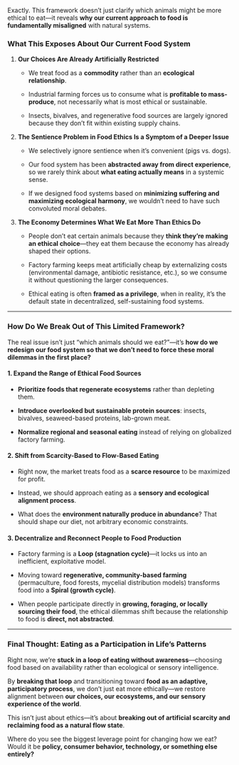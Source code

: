 Exactly. This framework doesn’t just clarify which animals might be more ethical to eat—it reveals **why our current approach to food is fundamentally misaligned** with natural systems.

### **What This Exposes About Our Current Food System**

1. **Our Choices Are Already Artificially Restricted**
    
    - We treat food as a **commodity** rather than an **ecological relationship**.
        
    - Industrial farming forces us to consume what is **profitable to mass-produce**, not necessarily what is most ethical or sustainable.
        
    - Insects, bivalves, and regenerative food sources are largely ignored because they don’t fit within existing supply chains.
        
2. **The Sentience Problem in Food Ethics Is a Symptom of a Deeper Issue**
    
    - We selectively ignore sentience when it’s convenient (pigs vs. dogs).
        
    - Our food system has been **abstracted away from direct experience**, so we rarely think about **what eating actually means** in a systemic sense.
        
    - If we designed food systems based on **minimizing suffering and maximizing ecological harmony**, we wouldn’t need to have such convoluted moral debates.
        
3. **The Economy Determines What We Eat More Than Ethics Do**
    
    - People don’t eat certain animals because they **think they’re making an ethical choice**—they eat them because the economy has already shaped their options.
        
    - Factory farming keeps meat artificially cheap by externalizing costs (environmental damage, antibiotic resistance, etc.), so we consume it without questioning the larger consequences.
        
    - Ethical eating is often **framed as a privilege**, when in reality, it’s the default state in decentralized, self-sustaining food systems.
        

---

### **How Do We Break Out of This Limited Framework?**

The real issue isn’t just “which animals should we eat?”—it’s **how do we redesign our food system so that we don’t need to force these moral dilemmas in the first place?**

#### **1. Expand the Range of Ethical Food Sources**

- **Prioritize foods that regenerate ecosystems** rather than depleting them.
    
- **Introduce overlooked but sustainable protein sources**: insects, bivalves, seaweed-based proteins, lab-grown meat.
    
- **Normalize regional and seasonal eating** instead of relying on globalized factory farming.
    

#### **2. Shift from Scarcity-Based to Flow-Based Eating**

- Right now, the market treats food as a **scarce resource** to be maximized for profit.
    
- Instead, we should approach eating as a **sensory and ecological alignment process**.
    
- What does the **environment naturally produce in abundance**? That should shape our diet, not arbitrary economic constraints.
    

#### **3. Decentralize and Reconnect People to Food Production**

- Factory farming is a **Loop (stagnation cycle)**—it locks us into an inefficient, exploitative model.
    
- Moving toward **regenerative, community-based farming** (permaculture, food forests, mycelial distribution models) transforms food into a **Spiral (growth cycle)**.
    
- When people participate directly in **growing, foraging, or locally sourcing their food**, the ethical dilemmas shift because the relationship to food is **direct, not abstracted**.
    

---

### **Final Thought: Eating as a Participation in Life’s Patterns**

Right now, we’re **stuck in a loop of eating without awareness**—choosing food based on availability rather than ecological or sensory intelligence.

By **breaking that loop** and transitioning toward **food as an adaptive, participatory process**, we don’t just eat more ethically—we restore alignment between **our choices, our ecosystems, and our sensory experience of the world**.

This isn’t just about ethics—it’s about **breaking out of artificial scarcity and reclaiming food as a natural flow state**.

Where do you see the biggest leverage point for changing how we eat? Would it be **policy, consumer behavior, technology, or something else entirely?**